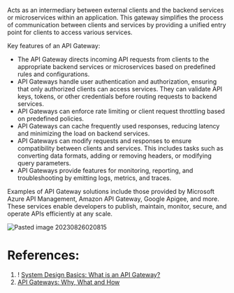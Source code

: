 Acts as an intermediary between external clients and the backend services or microservices within an application. This gateway simplifies the process of communication between clients and services by providing a unified entry point for clients to access various services.

Key features of an API Gateway:

- The API Gateway directs incoming API requests from clients to the appropriate backend services or microservices based on predefined rules and configurations.
- API Gateways handle user authentication and authorization, ensuring that only authorized clients can access services. They can validate API keys, tokens, or other credentials before routing requests to backend services.
- API Gateways can enforce rate limiting or client request throttling based on predefined policies.
- API Gateways can cache frequently used responses, reducing latency and minimizing the load on backend services.
- API Gateways can modify requests and responses to ensure compatibility between clients and services. This includes tasks such as converting data formats, adding or removing headers, or modifying query parameters.
- API Gateways provide features for monitoring, reporting, and troubleshooting by emitting logs, metrics, and traces.

Examples of API Gateway solutions include those provided by Microsoft Azure API Management, Amazon API Gateway, Google Apigee, and more. These services enable developers to publish, maintain, monitor, secure, and operate APIs efficiently at any scale.

![Pasted image 20230826020815](../../../../_Attachments/Pasted%20image%2020230826020815.png)

# References:

1. ! [System Design Basics: What is an API Gateway?](https://medium.com/geekculture/system-design-basics-what-is-an-api-gateway-b858e9491608)
2. [API Gateways: Why, What and How](https://blog.vvsevolodovich.dev/api-gateways-why-what-and-how/)